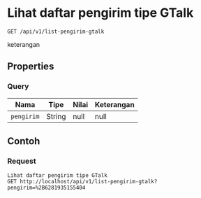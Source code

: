 # Lihat daftar pengirim tipe GTalk
```http
GET /api/v1/list-pengirim-gtalk
```
keterangan
## Properties
### Query
Nama | Tipe | Nilai | Keterangan
--- | --- | --- | ---
<code>pengirim</code> | String | null | null

## Contoh

### Request
```http
Lihat daftar pengirim tipe GTalk
GET http://localhost/api/v1/list-pengirim-gtalk?pengirim=%2B6281935155404
```
